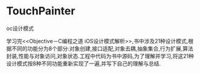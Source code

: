 # TouchPainter
oc设计模式

学习完<<Objective－C编程之道 iOS设计模式解析>>,书中涉及21种设计模式,根据不同的功能分为8个部分:对象创建,接口适配,对象去耦,抽象集合,行为扩展,算法封装,性能与对象访问,对象状态.工程中代码为书中源码,为了理解并学习,将这21种设计模式按8种不同功能重新实现了一遍,并写下自己的理解与总结.
